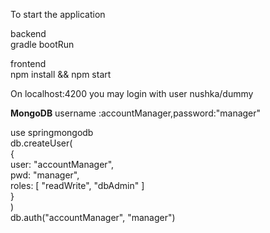 To start the application

backend<br>
gradle bootRun


frontend<br>
npm install && npm start

On localhost:4200 you may login with user nushka/dummy

<b>MongoDB</b>
username :accountManager,password:"manager"

<p>
 use springmongodb<br>
 db.createUser(<br>
   {<br>
     user: "accountManager",<br>
     pwd: "manager",<br>
     roles: [ "readWrite", "dbAdmin" ]<br>
   }<br>
)<br>
db.auth("accountManager", "manager")<br>
</p>

